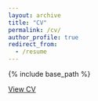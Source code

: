 ```yaml
---
layout: archive
title: "CV"
permalink: /cv/
author_profile: true
redirect_from:
  - /resume
---
```


{% include base_path %}

[View CV](http://zhiyhu.github.io/files/Zhiyuan_CV.pdf)




  
